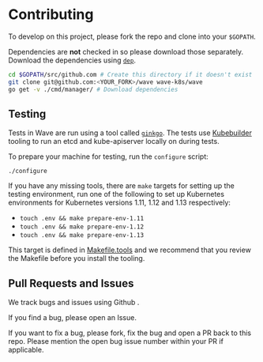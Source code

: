 # Contributing

To develop on this project, please fork the repo and clone into your `$GOPATH`.

Dependencies are **not** checked in so please download those separately.
Download the dependencies using [`dep`](https://github.com/golang/dep).

```bash
cd $GOPATH/src/github.com # Create this directory if it doesn't exist
git clone git@github.com:<YOUR_FORK>/wave wave-k8s/wave
go get -v ./cmd/manager/ # Download dependencies
```

## Testing

Tests in Wave are run using a tool called [`ginkgo`](https://github.com/onsi/ginkgo).
The tests use [Kubebuilder](https://github.com/kubernetes-sigs/kubebuilder) tooling
to run an etcd and kube-apiserver locally on during tests.

To prepare your machine for testing, run the `configure` script:

```
./configure
```

If you have any missing tools, there are `make` targets for setting up the testing
environment, run one of the following to set up Kubernetes environments for Kubernetes
versions 1.11, 1.12 and 1.13 respectively:

- `touch .env && make prepare-env-1.11`
- `touch .env && make prepare-env-1.12`
- `touch .env && make prepare-env-1.13`

This target is defined in [Makefile.tools](Makefile.tools) and we recommend that
you review the Makefile before you install the tooling.

## Pull Requests and Issues

We track bugs and issues using Github .

If you find a bug, please open an Issue.

If you want to fix a bug, please fork, fix the bug and open a PR back to this repo.
Please mention the open bug issue number within your PR if applicable.

